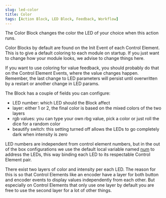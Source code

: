 ```yaml
---
slug: led-color
title: Color
tags: [Action Block, LED Block, Feedback, Workflow]
---
```


The Color Block changes the color the LED of your choice when this action runs.

Color Blocks by default are found on the Init Event of each Control Element. This is to give a default coloring to each module on startup. If you just want to change how your module looks, we advise to change things here.

If you want to use coloring for value feedback, you should probably do that on the Control Element Events, where the value changes happen. Remember, the last change to LED parameters will persist until overwritten by a restart or another change in LED params.

The Block has a couple of fields you can configure:
- LED number: which LED should the Block affect
- layer: either 1 or 2, the final color is based on the mixed colors of the two layers
- rgb values: you can type your own rbg value, pick a color or just roll the dice for a random color
- beautify switch: this setting turned off allows the LEDs to go completely dark when intensity is zero

LED numbers are independent from control element numbers, but in the out of the box configurations we use the default local variable named [num](../variables/local-variables.md) to address the LEDs, this way binding each LED to its respectable Control Element pair.

There exist two layers of color and intensity per each LED. The reason for this is so that Control Elements like an encoder have a layer for both button and encoder events to display values independently from each other. But especially on Control Elements that only use one layer by default you are free to use the second layer for a lot of other things.
